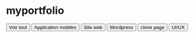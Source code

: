 # myportfolio


 <button class="btn btn-theme-outline selected" data-filter="*">Voir tout</button>
        <button class="btn btn-theme-outline" data-filter=".apps">Application mobiles</button>
        <button class="btn btn-theme-outline" data-filter=".template">Site web</button>
        <button class="btn btn-theme-outline" data-filter=".ios">Wordpress</button>
        <button class="btn btn-theme-outline" data-filter=".ios">clone page</button>
        <button class="btn btn-theme-outline" data-filter=".ui-ux">UI/UX</button>